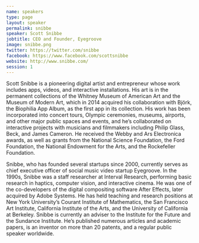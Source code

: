 ```yaml
---
name: speakers
type: page
layout: speaker
permalink: snibbe
speaker: Scott Snibbe
jobtitle: CEO and Founder, Eyegroove
image: snibbe.png
twitter: https://twitter.com/snibbe
facebook: https://www.facebook.com/scottsnibbe
website: http://www.snibbe.com/
session: 1
---
```

Scott Snibbe is a pioneering digital artist and entrepreneur whose work includes apps, videos, and interactive installations. His art is in the permanent collections of the Whitney Museum of American Art and the Museum of Modern Art, which in 2014 acquired his collaboration with Björk, the Biophilia App Album, as the first app in its collection. His work has been incorporated into concert tours, Olympic ceremonies, museums, airports, and other major public spaces and events, and he’s collaborated on interactive projects with musicians and filmmakers including Philip Glass, Beck, and James Cameron. He received the Webby and Ars Electronica awards, as well as grants from the National Science Foundation, the Ford Foundation, the National Endowment for the Arts, and the Rockefeller Foundation.

Snibbe, who has founded several startups since 2000, currently serves as chief executive officer of social music video startup Eyegroove. In the 1990s, Snibbe was a staff researcher at Interval Research, performing basic research in haptics, computer vision, and interactive cinema. He was one of the co-developers of the digital compositing software After Effects, later acquired by Adobe Systems. He has held teaching and research positions at New York University’s Courant Institute of Mathematics, the San Francisco Art Institute, California Institute of the Arts, and the University of California at Berkeley. Snibbe is currently an adviser to the Institute for the Future and the Sundance Institute. He’s published numerous articles and academic papers, is an inventor on more than 20 patents, and a regular public speaker worldwide.

